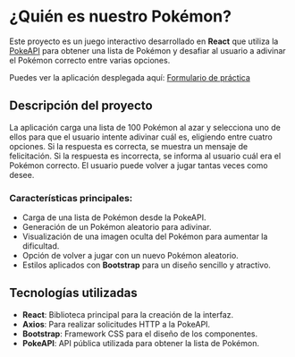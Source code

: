 # ¿Quién es nuestro Pokémon?

Este proyecto es un juego interactivo desarrollado en **React** que utiliza la [PokeAPI](https://pokeapi.co/) para obtener una lista de Pokémon y desafiar al usuario a adivinar el Pokémon correcto entre varias opciones.

Puedes ver la aplicación desplegada aquí: [Formulario de práctica](https://pokeapibytadeo.netlify.app/)

## Descripción del proyecto

La aplicación carga una lista de 100 Pokémon al azar y selecciona uno de ellos para que el usuario intente adivinar cuál es, eligiendo entre cuatro opciones. Si la respuesta es correcta, se muestra un mensaje de felicitación. Si la respuesta es incorrecta, se informa al usuario cuál era el Pokémon correcto. El usuario puede volver a jugar tantas veces como desee.

### Características principales:

- Carga de una lista de Pokémon desde la PokeAPI.
- Generación de un Pokémon aleatorio para adivinar.
- Visualización de una imagen oculta del Pokémon para aumentar la dificultad.
- Opción de volver a jugar con un nuevo Pokémon aleatorio.
- Estilos aplicados con **Bootstrap** para un diseño sencillo y atractivo.

## Tecnologías utilizadas

- **React**: Biblioteca principal para la creación de la interfaz.
- **Axios**: Para realizar solicitudes HTTP a la PokeAPI.
- **Bootstrap**: Framework CSS para el diseño de los componentes.
- **PokeAPI**: API pública utilizada para obtener la lista de Pokémon.
